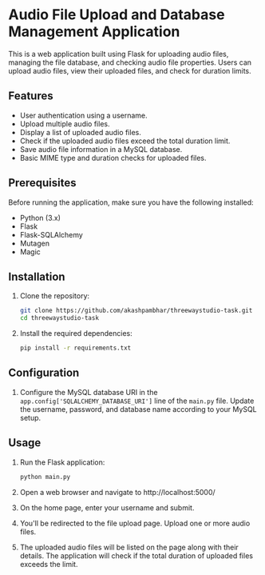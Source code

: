 # Audio File Upload and Database Management Application

This is a web application built using Flask for uploading audio files, managing the file database, and checking audio file properties. Users can upload audio files, view their uploaded files, and check for duration limits.

## Features

- User authentication using a username.
- Upload multiple audio files.
- Display a list of uploaded audio files.
- Check if the uploaded audio files exceed the total duration limit.
- Save audio file information in a MySQL database.
- Basic MIME type and duration checks for uploaded files.

## Prerequisites

Before running the application, make sure you have the following installed:

- Python (3.x)
- Flask
- Flask-SQLAlchemy
- Mutagen
- Magic

## Installation

1. Clone the repository:

   ```bash
   git clone https://github.com/akashpambhar/threewaystudio-task.git
   cd threewaystudio-task
   ```

2. Install the required dependencies:
    ```bash
   pip install -r requirements.txt
   ```

## Configuration

1. Configure the MySQL database URI in the `app.config['SQLALCHEMY_DATABASE_URI']` line of the `main.py` file. Update the username, password, and database name according to your MySQL setup.

## Usage
1. Run the Flask application: 
    ```bash
    python main.py
    ```

2. Open a web browser and navigate to http://localhost:5000/

3. On the home page, enter your username and submit.

4. You'll be redirected to the file upload page. Upload one or more audio files.

5. The uploaded audio files will be listed on the page along with their details. The application will check if the total duration of uploaded files exceeds the limit.
